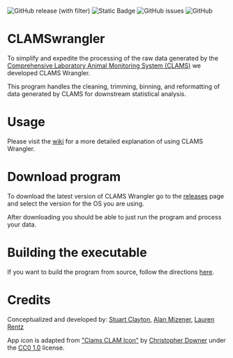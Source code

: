 ![GitHub release (with filter)](https://img.shields.io/github/v/release/90-Seconds-to-Midnight/CLAMSwrangler)
![Static Badge](https://img.shields.io/badge/maintained%3F-yes-Green)
![GitHub issues](https://img.shields.io/github/issues/90-Seconds-to-Midnight/CLAMSwrangler) 
![GitHub](https://img.shields.io/github/license/90-Seconds-to-Midnight/CLAMSwrangler)


# CLAMSwrangler
To simplify and expedite the processing of the raw data generated by the [Comprehensive Laboratory Animal Monitoring
System (CLAMS)](https://www.colinst.com/products/clams-comprehensive-lab-animal-monitoring-system) we developed CLAMS Wrangler.

This program handles the cleaning, trimming, binning, and reformatting of data generated by CLAMS for downstream statistical analysis.

# Usage
Please visit the [wiki](https://github.com/PistilliLab/CLAMSwrangler/wiki) for a more detailed explanation of using CLAMS Wrangler.

# Download program
To download the latest version of CLAMS Wrangler go to the [releases](https://github.com/PistilliLab/CLAMSwrangler/releases) page and select the version for the OS you are using.

After downloading you should be able to just run the program and process your data.

# Building the executable
If you want to build the program from source, follow the directions [here](https://github.com/PistilliLab/CLAMSwrangler/wiki/Build-from-source).

# Credits
Conceptualized and developed by: [Stuart Clayton](https://github.com/sclayton33), [Alan Mizener](https://github.com/admizener), [Lauren Rentz]()

App icon is adapted from ["Clams CLAM Icon"](https://www.iconarchive.com/show/cryptocurrency-flat-icons-by-cjdowner/Clams-CLAM-icon.html) by [Christopher Downer](https://github.com/cjdowner) under the [CC0 1.0](https://creativecommons.org/publicdomain/zero/1.0/) license.
